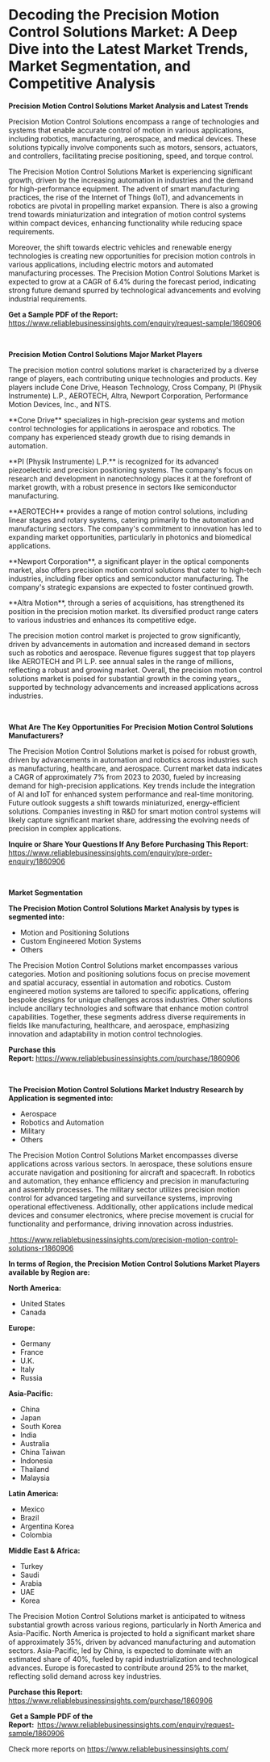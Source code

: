 <p><h1>Decoding the Precision Motion Control Solutions Market: A Deep Dive into the Latest Market Trends, Market Segmentation, and Competitive Analysis</h1></p><p><strong>Precision Motion Control Solutions Market Analysis and Latest Trends</strong></p>
<p><p>Precision Motion Control Solutions encompass a range of technologies and systems that enable accurate control of motion in various applications, including robotics, manufacturing, aerospace, and medical devices. These solutions typically involve components such as motors, sensors, actuators, and controllers, facilitating precise positioning, speed, and torque control.</p><p>The Precision Motion Control Solutions Market is experiencing significant growth, driven by the increasing automation in industries and the demand for high-performance equipment. The advent of smart manufacturing practices, the rise of the Internet of Things (IoT), and advancements in robotics are pivotal in propelling market expansion. There is also a growing trend towards miniaturization and integration of motion control systems within compact devices, enhancing functionality while reducing space requirements.</p><p>Moreover, the shift towards electric vehicles and renewable energy technologies is creating new opportunities for precision motion controls in various applications, including electric motors and automated manufacturing processes. The Precision Motion Control Solutions Market is expected to grow at a CAGR of 6.4% during the forecast period, indicating strong future demand spurred by technological advancements and evolving industrial requirements.</p></p>
<p><strong>Get a Sample PDF of the Report:&nbsp;</strong> <a href="https://www.reliablebusinessinsights.com/enquiry/request-sample/1860906?utm_campaign=3206&utm_medium=2&utm_source=Github&utm_content=ia&utm_term=11032025&utm_id=precision-motion-control-solutions">https://www.reliablebusinessinsights.com/enquiry/request-sample/1860906</a></p>
<p>&nbsp;</p>
<p><strong>Precision Motion Control Solutions Major Market Players</strong></p>
<p><p>The precision motion control solutions market is characterized by a diverse range of players, each contributing unique technologies and products. Key players include Cone Drive, Heason Technology, Cross Company, PI (Physik Instrumente) L.P., AEROTECH, Altra, Newport Corporation, Performance Motion Devices, Inc., and NTS.</p><p>**Cone Drive** specializes in high-precision gear systems and motion control technologies for applications in aerospace and robotics. The company has experienced steady growth due to rising demands in automation. </p><p>**PI (Physik Instrumente) L.P.** is recognized for its advanced piezoelectric and precision positioning systems. The company's focus on research and development in nanotechnology places it at the forefront of market growth, with a robust presence in sectors like semiconductor manufacturing.</p><p>**AEROTECH** provides a range of motion control solutions, including linear stages and rotary systems, catering primarily to the automation and manufacturing sectors. The company's commitment to innovation has led to expanding market opportunities, particularly in photonics and biomedical applications.</p><p>**Newport Corporation**, a significant player in the optical components market, also offers precision motion control solutions that cater to high-tech industries, including fiber optics and semiconductor manufacturing. The company's strategic expansions are expected to foster continued growth.</p><p>**Altra Motion**, through a series of acquisitions, has strengthened its position in the precision motion market. Its diversified product range caters to various industries and enhances its competitive edge.</p><p>The precision motion control market is projected to grow significantly, driven by advancements in automation and increased demand in sectors such as robotics and aerospace. Revenue figures suggest that top players like AEROTECH and PI L.P. see annual sales in the range of millions, reflecting a robust and growing market. Overall, the precision motion control solutions market is poised for substantial growth in the coming years,, supported by technology advancements and increased applications across industries.</p></p>
<p>&nbsp;</p>
<p><strong>What Are The Key Opportunities For Precision Motion Control Solutions Manufacturers?</strong></p>
<p><p>The Precision Motion Control Solutions market is poised for robust growth, driven by advancements in automation and robotics across industries such as manufacturing, healthcare, and aerospace. Current market data indicates a CAGR of approximately 7% from 2023 to 2030, fueled by increasing demand for high-precision applications. Key trends include the integration of AI and IoT for enhanced system performance and real-time monitoring. Future outlook suggests a shift towards miniaturized, energy-efficient solutions. Companies investing in R&D for smart motion control systems will likely capture significant market share, addressing the evolving needs of precision in complex applications.</p></p>
<p><strong>Inquire or Share Your Questions If Any Before Purchasing This Report:</strong> <a href="https://www.reliablebusinessinsights.com/enquiry/pre-order-enquiry/1860906?utm_campaign=3206&utm_medium=2&utm_source=Github&utm_content=ia&utm_term=11032025&utm_id=precision-motion-control-solutions">https://www.reliablebusinessinsights.com/enquiry/pre-order-enquiry/1860906</a></p>
<p>&nbsp;</p>
<p><strong>Market Segmentation</strong></p>
<p><strong>The Precision Motion Control Solutions Market Analysis by types is segmented into:</strong></p>
<p><ul><li>Motion and Positioning Solutions</li><li>Custom Engineered Motion Systems</li><li>Others</li></ul></p>
<p><p>The Precision Motion Control Solutions market encompasses various categories. Motion and positioning solutions focus on precise movement and spatial accuracy, essential in automation and robotics. Custom engineered motion systems are tailored to specific applications, offering bespoke designs for unique challenges across industries. Other solutions include ancillary technologies and software that enhance motion control capabilities. Together, these segments address diverse requirements in fields like manufacturing, healthcare, and aerospace, emphasizing innovation and adaptability in motion control technologies.</p></p>
<p><strong>Purchase this Report:&nbsp;</strong><a href="https://www.reliablebusinessinsights.com/purchase/1860906?utm_campaign=3206&utm_medium=2&utm_source=Github&utm_content=ia&utm_term=11032025&utm_id=precision-motion-control-solutions">https://www.reliablebusinessinsights.com/purchase/1860906</a></p>
<p>&nbsp;</p>
<p><strong>The Precision Motion Control Solutions Market Industry Research by Application is segmented into:</strong></p>
<p><ul><li>Aerospace</li><li>Robotics and Automation</li><li>Military</li><li>Others</li></ul></p>
<p><p>The Precision Motion Control Solutions Market encompasses diverse applications across various sectors. In aerospace, these solutions ensure accurate navigation and positioning for aircraft and spacecraft. In robotics and automation, they enhance efficiency and precision in manufacturing and assembly processes. The military sector utilizes precision motion control for advanced targeting and surveillance systems, improving operational effectiveness. Additionally, other applications include medical devices and consumer electronics, where precise movement is crucial for functionality and performance, driving innovation across industries.</p></p>
<p><a href="https://www.reliablebusinessinsights.com/precision-motion-control-solutions-r1860906?utm_campaign=3206&utm_medium=2&utm_source=Github&utm_content=ia&utm_term=11032025&utm_id=precision-motion-control-solutions">&nbsp;https://www.reliablebusinessinsights.com/precision-motion-control-solutions-r1860906</a></p>
<p><strong>In terms of Region, the Precision Motion Control Solutions Market Players available by Region are:</strong></p>
<p>
    <p> <strong> North America: </strong>
        <ul>
            <li>United States</li>
            <li>Canada</li>
        </ul>
        </p> 
    <p> <strong> Europe: </strong>
        <ul>
            <li>Germany</li>
            <li>France</li>
            <li>U.K.</li>
            <li>Italy</li>
            <li>Russia</li>
        </ul>
        </p> 
    <p> <strong> Asia-Pacific: </strong>
        <ul>
            <li>China</li>
            <li>Japan</li>
            <li>South Korea</li>
            <li>India</li>
            <li>Australia</li>
            <li>China Taiwan</li>
            <li>Indonesia</li>
            <li>Thailand</li>
            <li>Malaysia</li>
        </ul>
        </p> 
    <p> <strong> Latin America: </strong>
        <ul>
            <li>Mexico</li>
            <li>Brazil</li>
            <li>Argentina Korea</li>
            <li>Colombia</li>
        </ul>
        </p> 
    <p> <strong> Middle East & Africa: </strong>
        <ul>
            <li>Turkey</li>
            <li>Saudi</li>
            <li>Arabia</li>
            <li>UAE</li>
            <li>Korea</li>
        </ul>
    </p>
    </p>
<p><p>The Precision Motion Control Solutions market is anticipated to witness substantial growth across various regions, particularly in North America and Asia-Pacific. North America is projected to hold a significant market share of approximately 35%, driven by advanced manufacturing and automation sectors. Asia-Pacific, led by China, is expected to dominate with an estimated share of 40%, fueled by rapid industrialization and technological advances. Europe is forecasted to contribute around 25% to the market, reflecting solid demand across key industries.</p></p>
<p><strong>Purchase this Report: </strong><a href="https://www.reliablebusinessinsights.com/purchase/1860906?utm_campaign=3206&utm_medium=2&utm_source=Github&utm_content=ia&utm_term=11032025&utm_id=precision-motion-control-solutions">https://www.reliablebusinessinsights.com/purchase/1860906</a></p>
<p>&nbsp;<strong>Get a Sample PDF of the Report:&nbsp;&nbsp;</strong><a href="https://www.reliablebusinessinsights.com/enquiry/request-sample/1860906?utm_campaign=3206&utm_medium=2&utm_source=Github&utm_content=ia&utm_term=11032025&utm_id=precision-motion-control-solutions">https://www.reliablebusinessinsights.com/enquiry/request-sample/1860906</a></p>
<p><strong></strong></p>
<p>Check more reports on <a href="https://www.reliablebusinessinsights.com/?utm_campaign=3206&utm_medium=2&utm_source=Github&utm_content=ia&utm_term=11032025&utm_id=precision-motion-control-solutions">https://www.reliablebusinessinsights.com/</a></p>